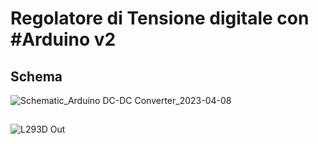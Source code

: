 # Regolatore di Tensione digitale con #Arduino v2

## Schema

![Schematic_Arduino DC-DC Converter_2023-04-08](https://user-images.githubusercontent.com/76437833/230718551-45a2297a-7723-4dc6-a833-5fcc91062933.png)

## 
![L293D Out](https://user-images.githubusercontent.com/76437833/230718566-e528e34e-298e-4ad0-b8e4-59329ae38f34.jpg)

##

